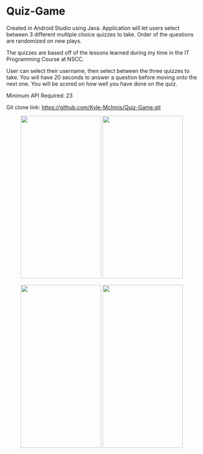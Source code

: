# Quiz-Game
Created in Android Studio using Java. Application will let users
select between 3 different multiple choice quizzes to take. Order of the questions
are randomized on new plays.

The quizzes are based off of the lessons learned during my time in the IT Programming Course at NSCC.

User can select their username, then select between the three quizzes to take. You will have 20 seconds to answer a question before moving onto the next one.
You will be scored on how well you have done on the quiz.

Minimum API Required: 23

Git clone link: https://github.com/Kyle-McInnis/Quiz-Game.git

<p align="center">
  <img src="https://user-images.githubusercontent.com/95224279/161304035-b68a0483-09c7-4037-96dd-d182eec25ecf.PNG" width="212" height="429" />
  <img src="https://user-images.githubusercontent.com/95224279/161304048-4bd44368-95c5-49dc-bae4-d88bc253420b.PNG" width="212" height="429" /> 
</p>
<p align="center">
  <img src="https://user-images.githubusercontent.com/95224279/161304050-5b136f81-8d1d-4da5-ac3f-d2b2192b18d3.PNG" width="212" height="429" />
  <img src="https://user-images.githubusercontent.com/95224279/161304061-d35381fa-4da6-4153-aeda-c003b7e21a27.PNG" width="212" height="429" />
</p>



